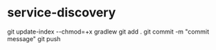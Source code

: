 # service-discovery

git update-index --chmod=+x gradlew
git add .
git commit -m "commit message"
git push
